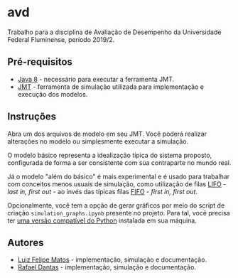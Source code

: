 # avd
Trabalho para a disciplina de Avaliação de Desempenho da Universidade Federal Fluminense, período 2019/2.

## Pré-requisitos

* [Java 8](https://www.oracle.com/technetwork/pt/java/javase/downloads/jdk8-downloads-2133151.html) - necessário para executar a ferramenta JMT.
* [JMT](http://jmt.sourceforge.net/Download.html) - ferramenta de simulação utilizada para implementação e execução dos modelos.

## Instruções
Abra um dos arquivos de modelo em seu JMT. Você poderá realizar alterações no modelo ou simplesmente executar a simulação.

O modelo básico representa a idealização típica do sistema proposto, configurada de forma a ser consistente com sua contraparte no mundo real.

Já o modelo "além do básico" é mais experimental e é usado para trabalhar com conceitos menos usuais de simulação, como utilização de filas [LIFO](https://en.wikipedia.org/wiki/Stack_(abstract_data_type)) - <i>last in, first out</i> - ao invés das típicas filas [FIFO](https://en.wikipedia.org/wiki/FIFO_(computing_and_electronics)) - <i>first in, first out</i>.

Opcionalmente, você tem a opção de gerar gráficos por meio do script de criação ```simulation_graphs.ipynb``` presente no projeto. Para tal, você precisa ter [uma versão compatível do Python](https://www.python.org/downloads/) instalada em sua máquina.

## Autores

* [Luiz Felipe Matos](https://github.com/lffloyd) - implementação, simulação e documentação.
* [Rafael Dantas](https://github.com/dantasraf) - implementação, simulação e documentação.
